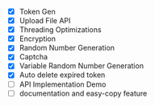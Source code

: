 - [x] Token Gen
- [x] Upload File API
- [x] Threading Optimizations
- [x] Encryption
- [x] Random Number Generation
- [x] Captcha
- [x] Variable Random Number Generation
- [x] Auto delete expired token
- [ ] API Implementation Demo
- [ ] documentation and easy-copy feature